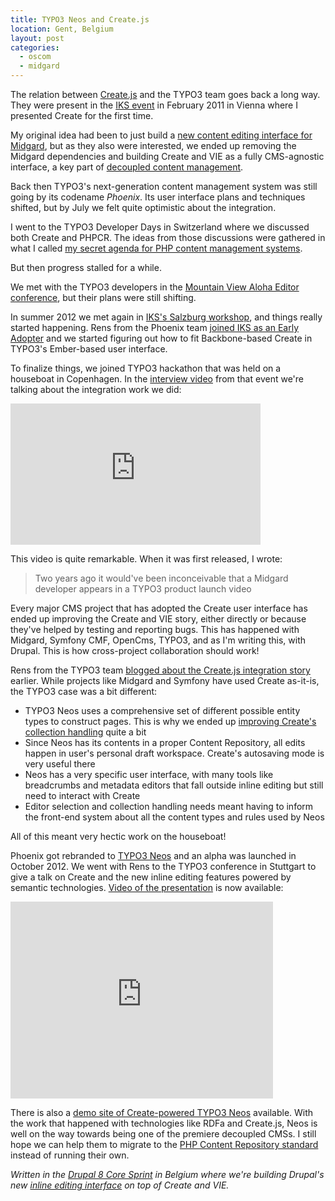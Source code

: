 ```yaml
---
title: TYPO3 Neos and Create.js
location: Gent, Belgium
layout: post
categories:
  - oscom
  - midgard
---
```

The relation between [Create.js](http://createjs.org/) and the TYPO3 team goes back a long way. They were present in the [IKS event](http://www.iks-project.eu/news-and-events/press-releases/join-us-iks-semantic-interaction-hackathon-vienna-next-month) in February 2011 in Vienna where I presented Create for the first time.

My original idea had been to just build a [new content editing interface for Midgard](http://bergie.iki.fi/blog/introducing_the_midgard_create_user_interface/), but as they also were interested, we ended up removing the Midgard dependencies and building Create and VIE as a fully CMS-agnostic interface, a key part of [decoupled content management](http://bergie.iki.fi/blog/decoupling_content_management/).

Back then TYPO3's next-generation content management system was still going by its codename _Phoenix_. Its user interface plans and techniques shifted, but by July we felt quite optimistic about the integration.

I went to the TYPO3 Developer Days in Switzerland where we discussed both Create and PHPCR. The ideas from those discussions were gathered in what I called [my secret agenda for PHP content management systems](http://bergie.iki.fi/blog/my_secret_agenda_for_php_content_management_systems/).

But then progress stalled for a while.

We met with the TYPO3 developers in the [Mountain View Aloha Editor conference](http://bergie.iki.fi/blog/midgard_create_and_vie_in_the_aloha_editor_conference/), but their plans were still shifting.

In summer 2012 we met again in [IKS's Salzburg workshop](http://blog.iks-project.eu/iks-salzburg-workshop-june-2012/), and things really started happening. Rens from the Phoenix team [joined IKS as an Early Adopter](http://typo3.org/news/article/typo3-phoenix-becomes-iks-early-adaptor/) and we started figuring out how to fit Backbone-based Create in TYPO3's Ember-based user interface.

To finalize things, we joined TYPO3 hackathon that was held on a houseboat in Copenhagen. In the [interview video](http://vimeo.com/50883868) from that event we're talking about the integration work we did:

<iframe src="http://player.vimeo.com/video/50883868?byline=0&amp;portrait=0&amp;badge=0&amp;color=000000" width="400" height="226" frameborder="0" webkitAllowFullScreen mozallowfullscreen allowFullScreen></iframe>

This video is quite remarkable. When it was first released, I wrote:

> Two years ago it would've been inconceivable that a Midgard developer appears in a TYPO3 product launch video

Every major CMS project that has adopted the Create user interface has ended up improving the Create and VIE story, either directly or because they've helped by testing and reporting bugs. This has happened with Midgard, Symfony CMF, OpenCms, TYPO3, and as I'm writing this, with Drupal. This is how cross-project collaboration should work!

Rens from the TYPO3 team [blogged about the Create.js integration story](http://blog.iks-project.eu/typo3-phoenix-running-on-vie-and-createjs/) earlier. While projects like Midgard and Symfony have used Create as-it-is, the TYPO3 case was a bit different:

* TYPO3 Neos uses a comprehensive set of different possible entity types to construct pages. This is why we ended up [improving Create's collection handling](http://bergie.iki.fi/blog/create-collections/) quite a bit
* Since Neos has its contents in a proper Content Repository, all edits happen in user's personal draft workspace. Create's autosaving mode is very useful there
* Neos has a very specific user interface, with many tools like breadcrumbs and metadata editors that fall outside inline editing but still need to interact with Create
* Editor selection and collection handling needs meant having to inform the front-end system about all the content types and rules used by Neos

All of this meant very hectic work on the houseboat!

Phoenix got rebranded to [TYPO3 Neos](http://neos.typo3.org/) and an alpha was launched in October 2012. We went with Rens to the TYPO3 conference in Stuttgart to give a talk on Create and the new inline editing features powered by semantic technologies. [Video of the presentation](http://youtu.be/bBIkLFFkYtc) is now available:

<iframe width="420" height="315" src="http://www.youtube.com/embed/bBIkLFFkYtc" frameborder="0" allowfullscreen></iframe>

There is also a [demo site of Create-powered TYPO3 Neos](http://blog.iks-project.eu/typo3-neos-iks-demo-site/) available. With the work that happened with technologies like RDFa and Create.js, Neos is well on the way towards being one of the premiere decoupled CMSs. I still hope we can help them to migrate to the [PHP Content Repository standard](http://phpcr.github.com/) instead of running their own.

_Written in the [Drupal 8 Core Sprint](http://groups.drupal.org/node/256573) in Belgium where we're building Drupal's new [inline editing interface](http://drupal.org/project/edit) on top of Create and VIE._
